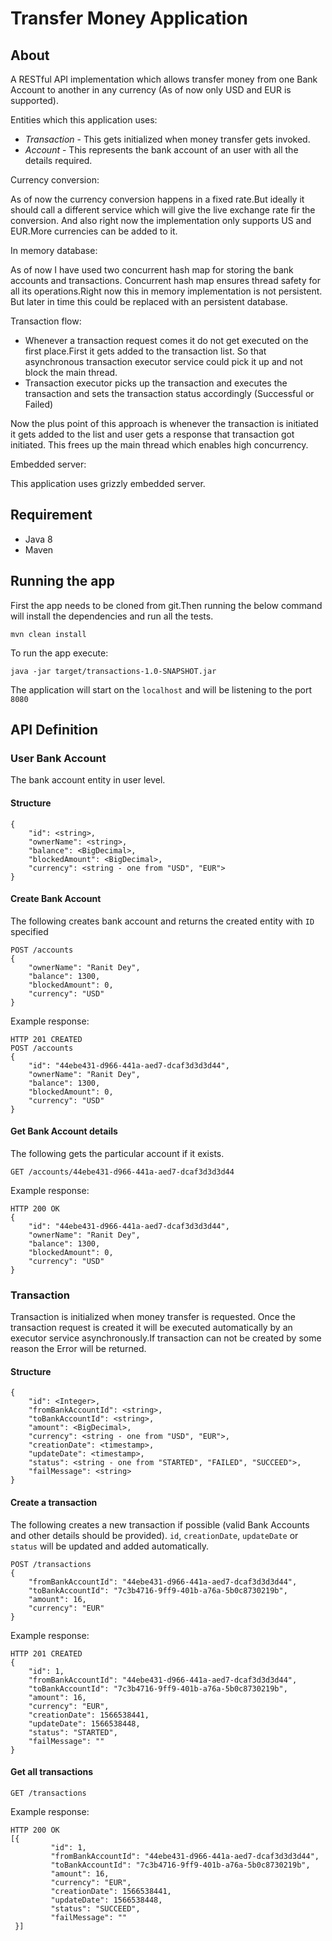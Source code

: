 # Transfer Money Application

## About
A RESTful API implementation which allows transfer money from one Bank Account to another in any 
currency (As of now only USD and EUR is supported).

Entities which this application uses:
* _Transaction_ - This gets initialized when money transfer gets invoked.
* _Account_ - This represents the bank account of an user with all the details required.

Currency conversion:

As of now the currency conversion happens in a fixed rate.But ideally it should call a different 
service which will give the live exchange rate fir the conversion.
And also right now the implementation only supports US and EUR.More currencies can be added to it.

In memory database:

As of now I have used two concurrent hash map for storing the bank accounts and transactions.
Concurrent hash map ensures thread safety for all its operations.Right now this in memory 
implementation is not persistent. But later in time this could be replaced with an persistent 
database.

Transaction flow:
* Whenever a transaction request comes it do not get executed on the first place.First it gets added 
to the transaction list. So that asynchronous transaction executor service could pick it up and not block the 
main thread.
* Transaction executor picks up the transaction and executes the transaction and sets the 
transaction status accordingly (Successful or Failed)

Now the plus point of this approach is whenever the transaction is initiated it gets added to the 
list and user gets a response that transaction got initiated. This frees up the main thread which 
enables high concurrency.

Embedded server:

This application uses grizzly embedded server.

 
## Requirement
* Java 8
* Maven

## Running the app

First the app needs to be cloned from git.Then running the below command will install the 
dependencies and run all the tests.

    mvn clean install

To run the app execute:

    java -jar target/transactions-1.0-SNAPSHOT.jar  

The application will start on the `localhost` and will be listening to the port `8080`

## API Definition

### User Bank Account
The bank account entity in user level.

#### Structure
    {
        "id": <string>,
        "ownerName": <string>,
        "balance": <BigDecimal>,
        "blockedAmount": <BigDecimal>,
        "currency": <string - one from "USD", "EUR">
    }

#### Create Bank Account

The following creates bank account and returns the created entity with `ID` specified

    POST /accounts
    {
        "ownerName": "Ranit Dey",
        "balance": 1300,
        "blockedAmount": 0,
        "currency": "USD"
    }

Example response:

    HTTP 201 CREATED
    POST /accounts
    {
        "id": "44ebe431-d966-441a-aed7-dcaf3d3d3d44",
        "ownerName": "Ranit Dey",
        "balance": 1300,
        "blockedAmount": 0,
        "currency": "USD"
    }

#### Get Bank Account details

The following gets the particular account if it exists.

    GET /accounts/44ebe431-d966-441a-aed7-dcaf3d3d3d44

Example response:

    HTTP 200 OK
    {
        "id": "44ebe431-d966-441a-aed7-dcaf3d3d3d44",
        "ownerName": "Ranit Dey",
        "balance": 1300,
        "blockedAmount": 0,
        "currency": "USD"
    }


        
### Transaction
Transaction is initialized when money transfer is requested. Once the transaction request is created
it will be executed automatically by an executor service asynchronously.If transaction can not be 
created by some reason the Error will be returned. 

#### Structure
    {
        "id": <Integer>,
        "fromBankAccountId": <string>,
        "toBankAccountId": <string>,
        "amount": <BigDecimal>,
        "currency": <string - one from "USD", "EUR">,
        "creationDate": <timestamp>,
        "updateDate": <timestamp>,
        "status": <string - one from "STARTED", "FAILED", "SUCCEED">,
        "failMessage": <string>
    }
    
#### Create a transaction

The following creates a new transaction if possible (valid Bank Accounts and other details
should be provided). `id`, `creationDate`, `updateDate` or `status` will be updated and added
automatically. 

    POST /transactions
    {
        "fromBankAccountId": "44ebe431-d966-441a-aed7-dcaf3d3d3d44",
        "toBankAccountId": "7c3b4716-9ff9-401b-a76a-5b0c8730219b",
        "amount": 16,
        "currency": "EUR"
    }
    
Example response:

    HTTP 201 CREATED
    {
        "id": 1,
        "fromBankAccountId": "44ebe431-d966-441a-aed7-dcaf3d3d3d44",
        "toBankAccountId": "7c3b4716-9ff9-401b-a76a-5b0c8730219b",
        "amount": 16,
        "currency": "EUR",
        "creationDate": 1566538441,
        "updateDate": 1566538448,
        "status": "STARTED",
        "failMessage": ""
    }

#### Get all transactions

    GET /transactions

Example response:

    HTTP 200 OK    
    [{
             "id": 1,
             "fromBankAccountId": "44ebe431-d966-441a-aed7-dcaf3d3d3d44",
             "toBankAccountId": "7c3b4716-9ff9-401b-a76a-5b0c8730219b",
             "amount": 16,
             "currency": "EUR",
             "creationDate": 1566538441,
             "updateDate": 1566538448,
             "status": "SUCCEED",
             "failMessage": ""
     }]
      